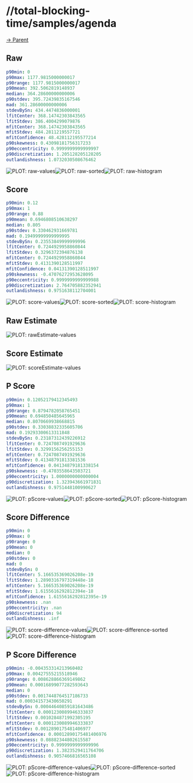 
# //total-blocking-time/samples/agenda

[→ Parent](../..)


## Raw


```yaml
p90min: 0
p90max: 1177.9815000000017
p90range: 1177.9815000000017
p90mean: 392.5062819148937
median: 364.28600000000006
p90stdev: 395.72439835167546
mad: 361.28600000000006
stdevBySn: 434.4474836000001
lfitCenter: 368.14742303843565
lfitStdev: 386.4004299079876
mfitCenter: 368.14742303843565
mfitStdev: 484.2811219557721
mfitConfidence: 48.428112195577214
p90skewness: 0.43098181756317233
p90eccentricity: 0.9999999999999997
p90discretization: 1.205128205128205
outlandishness: 1.0732030508676462

```

![PLOT: raw-values](./raw/values.svg)![PLOT: raw-sorted](./raw/sorted.svg)![PLOT: raw-histogram](./raw/histogram.svg)
## Score


```yaml
p90min: 0.12
p90max: 1
p90range: 0.88
p90mean: 0.6946808510638297
median: 0.805
p90stdev: 0.330462931669781
mad: 0.19499999999999995
stdevBySn: 0.23553849999999996
lfitCenter: 0.7244929958860844
lfitStdev: 0.3296372394876138
mfitCenter: 0.7244929958860844
mfitStdev: 0.4131390128511997
mfitConfidence: 0.04131390128511997
p90skewness: -0.47076272953628095
p90eccentricity: 0.9999999999999988
p90discretization: 2.764705882352941
outlandishness: 0.9751638112704001

```

![PLOT: score-values](./score/values.svg)![PLOT: score-sorted](./score/sorted.svg)![PLOT: score-histogram](./score/histogram.svg)
## Raw Estimate

![PLOT: rawEstimate-values](./rawEstimate/values.svg)
## Score Estimate

![PLOT: scoreEstimate-values](./scoreEstimate/values.svg)
## P Score


```yaml
p90min: 0.12052179412345493
p90max: 1
p90range: 0.8794782058765451
p90mean: 0.694850485645965
median: 0.8070669938668815
p90stdev: 0.33038832335605706
mad: 0.19293300613311848
stdevBySn: 0.23187312439226912
lfitCenter: 0.7247087491929636
lfitStdev: 0.3299156256255153
mfitCenter: 0.7247087491929636
mfitStdev: 0.41348791813381536
mfitConfidence: 0.04134879181338154
p90skewness: -0.4703558643503721
p90eccentricity: 1.0000000000000004
p90discretization: 1.323943661971831
outlandishness: 0.9751448100990627

```

![PLOT: pScore-values](./pScore/values.svg)![PLOT: pScore-sorted](./pScore/sorted.svg)![PLOT: pScore-histogram](./pScore/histogram.svg)
## Score Difference


```yaml
p90min: 0
p90max: 0
p90range: 0
p90mean: 0
median: 0
p90stdev: 0
mad: 0
stdevBySn: 0
lfitCenter: 5.166535369026208e-19
lfitStdev: 1.2890316797319448e-18
mfitCenter: 5.166535369026208e-19
mfitStdev: 1.6155616292812394e-18
mfitConfidence: 1.6155616292812395e-19
p90skewness: .nan
p90eccentricity: .nan
p90discretization: 94
outlandishness: .inf

```

![PLOT: score-difference-values](./score-difference/values.svg)![PLOT: score-difference-sorted](./score-difference/sorted.svg)![PLOT: score-difference-histogram](./score-difference/histogram.svg)
## P Score Difference


```yaml
p90min: -0.004353314213960402
p90max: 0.00427555215518946
p90range: 0.008628866369149862
p90mean: 0.00016899077282593643
median: 0
p90stdev: 0.0017448764517186733
mad: 0.000341573430650291
stdevBySn: 0.00044640859181643486
lfitCenter: 0.0001230089946333837
lfitStdev: 0.0010284871992305195
mfitCenter: 0.0001230089946333837
mfitStdev: 0.0012890175481406977
mfitConfidence: 0.00012890175481406976
p90skewness: 0.08882344802615587
p90eccentricity: 0.9999999999999996
p90discretization: 1.3823529411764706
outlandishness: 0.9057466816565108

```

![PLOT: pScore-difference-values](./pScore-difference/values.svg)![PLOT: pScore-difference-sorted](./pScore-difference/sorted.svg)![PLOT: pScore-difference-histogram](./pScore-difference/histogram.svg)